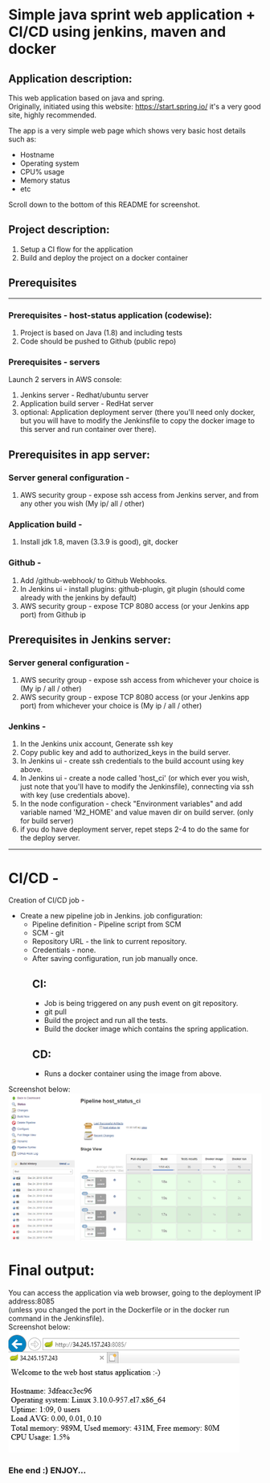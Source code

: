 # Simple java sprint web application + CI/CD using jenkins, maven and docker

## Application description:
This web application based on java and spring.  
Originally, initiated using this website: https://start.spring.io/ it's a very good site, highly recommended.  
  
The app is a very simple web page which shows very basic host details such as:
* Hostname
* Operating system
* CPU% usage
* Memory status
* etc  
  
Scroll down to the bottom of this README for screenshot.

## Project description:
1. Setup a CI flow for the application
2. Build and deploy the project on a docker container

## Prerequisites
----
### Prerequisites - host-status application (codewise):  
1. Project is based on Java (1.8) and including tests  
2. Code should be pushed to Github (public repo)

### Prerequisites - servers
Launch 2 servers in AWS console:
1. Jenkins server - Redhat/ubuntu server
2. Application build server - RedHat server
3. optional: Application deployment server (there you'll need only docker, but you will have to modify the Jenkinsfile to copy the docker image to this server and run container over there).

## Prerequisites in app server:
### Server general configuration -
1. AWS security group - expose ssh access from Jenkins server, and from any other you wish (My ip/ all / other)

### Application build - 
1. Install jdk 1.8, maven (3.3.9 is good), git, docker 

### Github -  
1. Add <jenkins url>/github-webhook/ to Github Webhooks.
2. In Jenkins ui - install plugins: github-plugin, git plugin (should come already with the jenkins by default)
3. AWS security group - expose TCP 8080 access (or your Jenkins app port) from Github ip

## Prerequisites in Jenkins server:  
### Server general configuration -   
1. AWS security group - expose ssh access from whichever your choice is (My ip / all / other)
2. AWS security group - expose TCP 8080 access (or your Jenkins app port) from whichever your choice is (My ip / all / other)

### Jenkins - 
1. In the Jenkins unix account, Generate ssh key
2. Copy public key and add to authorized_keys in the build server.
3. In Jenkins ui - create ssh credentials to the build account using key above.
4. In Jenkins ui - create a node called 'host_ci' (or which ever you wish, just note that you'll have to modify the Jenkinsfile), connecting via ssh with key (use credentials above).
5. In the node configuration - check "Environment variables" and add variable named 'M2_HOME' and value maven dir on build server. (only for build server)
6. if you do have deployment server, repet steps 2-4 to do the same for the deploy server.


----
# CI/CD -
Creation of CI/CD job -  
* Create a new pipeline job in Jenkins. job configuration:   
  - Pipeline definition - Pipeline script from SCM
  - SCM - git
  - Repository URL - the link to current repository.
  - Credentials - none.
  - After saving configuration, run job manually once.
    ## CI:  
      - Job is being triggered on any push event on git repository.
      - git pull   
      - Build the project and run all the tests.
      - Build the docker image which contains the spring application.
    ## CD:  
      - Runs a docker container using the image from above.
  
Screenshot below:  
![Screenshot](https://github.com/mr-anderson86/spring-host-status/blob/master/cicd_screenshot.PNG)  

# Final output:
You can access the application via web browser, going to the deployment IP address:8085  
(unless you changed the port in the Dockerfile or in the docker run command in the Jenkinsfile).  
Screenshot below:  
![Screenshot](https://github.com/mr-anderson86/spring-host-status/blob/master/screenshot.PNG)


### Ehe end :) ENJOY...
